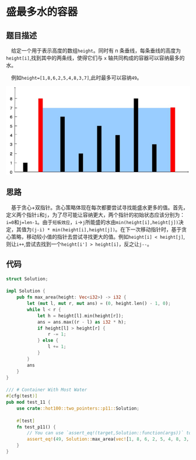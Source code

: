 # 盛最多水的容器

## 题目描述

&emsp;给定一个用于表示高度的数组`height`。同时有 n 条垂线，每条垂线的高度为`height[i]`,找到其中的两条线，使得它们与 `x` 轴共同构成的容器可以容纳最多的水。

&emsp;例如`height=[1,8,6,2,5,4,8,3,7]`,此时最多可以容纳`49`。

![alt text](images/container-with-most-water.png)

## 思路

&emsp;基于贪心+双指针。贪心策略体现在每次都要尝试寻找能盛水更多的值。首先，定义两个指针`i`和`j`，为了尽可能让容纳更大，两个指针的初始状态应该分别为：`i=0`和`j=len-1`。由于`短板效应`，`i`->`j`所能盛的水由`min(height[i],height[j])`决定，其值为`(j-i) * min(height[i],height[j])`。在下一次移动指针时，基于贪心策略，移动较小值的指针去尝试寻找更大的值。例如`height[i] < height[j]`,则让`i++`,尝试去找到一个`height[i'] > height[i]`，反之让`j--`。

## 代码

```rust
struct Solution;

impl Solution {
    pub fn max_area(height: Vec<i32>) -> i32 {
        let (mut l, mut r, mut ans) = (0, height.len() - 1, 0);
        while l < r {
            let h = height[l].min(height[r]);
            ans = ans.max((r - l) as i32 * h);
            if height[l] > height[r] {
                r -= 1;
            } else {
                l += 1;
            }
        }
        ans
    }
}

/// # Container With Most Water
#[cfg(test)]
pub mod test_11 {
    use crate::hot100::two_pointers::p11::Solution;

    #[test]
    fn test_p11() {
        // You can use `assert_eq!(target,Solution::function(args))` to call the function
        assert_eq!(49, Solution::max_area(vec![1, 8, 6, 2, 5, 4, 8, 3, 7]));
    }
}

```
